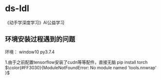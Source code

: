 # ds-ldl
《动手学深度学习》AI公益学习

## 环境安装过程遇到的问题
环境：
window10
py3.7.4

1.由于之前配置tensorflow安装了cudn等等配件，直接无脑 pip install torch
 $\color{#FF3030}{ModuleNotFoundError: No module named 'tools.nnwrap'  }$
 
 
 
 
 
 
 
 


